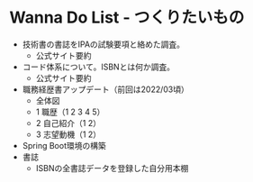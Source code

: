 # Wanna Do List - つくりたいもの
- 技術書の書誌をIPAの試験要項と絡めた調査。
  - 公式サイト要約
- コード体系について。ISBNとは何か調査。
  - 公式サイト要約
- 職務経歴書アップデート（前回は2022/03頃）
  - 全体図
  - 1 職歴（1 2 3 4 5）
  - 2 自己紹介（1 2）
  - 3 志望動機（1 2）
- Spring Boot環境の構築
- 書誌
  - ISBNの全書誌データを登録した自分用本棚
